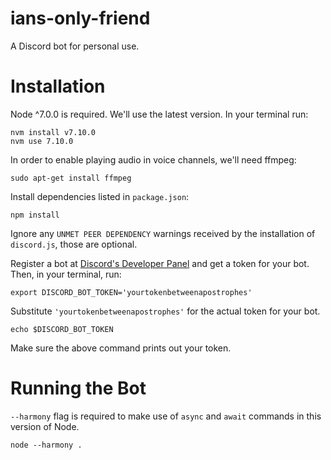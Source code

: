 # ians-only-friend
A Discord bot for personal use.

# Installation

Node ^7.0.0 is required. We'll use the latest version. In your terminal run:

```
nvm install v7.10.0
nvm use 7.10.0
```

In order to enable playing audio in voice channels, we'll need ffmpeg:

```
sudo apt-get install ffmpeg
```

Install dependencies listed in `package.json`:

```
npm install
```
Ignore any `UNMET PEER DEPENDENCY` warnings received by the installation of `discord.js`, those are optional.

Register a bot at [Discord's Developer Panel](https://discordapp.com/developers/applications/me) and get a token for your bot.
Then, in your terminal, run:

```
export DISCORD_BOT_TOKEN='yourtokenbetweenapostrophes'
```

Substitute `'yourtokenbetweenapostrophes'` for the actual token for your bot.

```
echo $DISCORD_BOT_TOKEN
```

Make sure the above command prints out your token.

# Running the Bot

`--harmony` flag is required to make use of `async` and `await` commands in this version of Node.

```
node --harmony .
```


